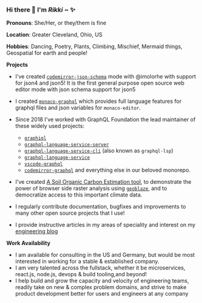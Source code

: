### Hi there 👋 I'm *Rikki* ~ :sparkles:

**Pronouns**: She/Her, or they/them is fine

**Location**: Greater Cleveland, Ohio, US

**Hobbies**: Dancing, Poetry, Plants, Climbing, Mischief, Mermaid things, Geospatial for earth and people!

**Projects**
* I've created [`codemirror-json-schema`](https://github.com/acao/codemirror-json-schema) mode with @imolorhe with support for json4 and json5! It is the first general purpose open source web editor mode with json schema support for json5
* I created [`monaco-graphql`](https://github.com/graphql/graphiql/blob/main/packages/monaco-graphql) which provides full language features for graphql files and json variables for `monaco-editor`. 
* Since 2018 I've worked with GraphQL Foundation the lead maintainer of these widely used projects:
  * [`graphiql`](https://github.com/graphql/graphiql/blob/main/packages/graphiql)
  * [`graphql-language-service-server`](https://github.com/graphql/graphiql/blob/main/packages/graphql-language-service-server)
  * [`graphql-language-service-cli`](https://github.com/graphql/graphiql/blob/main/packages/graphql-language-service-cli) (also known as `graphql-lsp`)
  * [`graphql-language-service`](https://github.com/graphql/graphiql/blob/main/packages/graphql-language-service)
  * [`vscode-graphql`](https://github.com/graphql/graphiql/blob/main/packages/vscode-graphql)
  * [`codemirror-graphql`](https://github.com/graphql/graphiql/blob/main/packages/codemirror-graphql) and everything else in our beloved monorepo. 

* I've created [A Soil Organic Carbon Estimation tool](https://geoblaze-gsoc.vercel.app), to demonstrate the power of browser side raster analysis using [`geoblaze`](https://geoblaze.io), and to democratize access to this important climate data.
* I regularly contribute documentation, bugfixes and improvements to many other open source projects that I use!
* I provide instructive articles in my areas of speciality and interest on my [engineering blog](https://rikki.dev/posts)

**Work Availability**

* I am available for consulting in the US and Germany, but would be most interested in working for a stable & established company.
* I am very talented across the fullstack, whether it be microservices, react.js, node.js, devops & build tooling,and beyond!
* I help build and grow the capacity and velocity of engineering teams, readily take on new & complex problem domains, and strive to make product development better for users and engineers at any company
